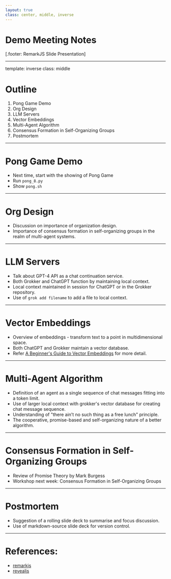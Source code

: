 ```yaml
---
layout: true
class: center, middle, inverse
---
```


# Demo Meeting Notes

[.footer: RemarkJS Slide Presentation]

---
template: inverse
class: middle

# Outline

1. Pong Game Demo
2. Org Design
3. LLM Servers
4. Vector Embeddings
5. Multi-Agent Algorithm
6. Consensus Formation in Self-Organizing Groups
7. Postmortem 

---

# Pong Game Demo

- Next time, start with the showing of Pong Game
- Run `pong_8.py`
- Show `pong.sh`

---

# Org Design

- Discussion on importance of organization design.
- Importance of consensus formation in self-organizing groups in the realm of multi-agent systems.

---

# LLM Servers

- Talk about GPT-4 API as a chat continuation service.
- Both Grokker and ChatGPT function by maintaining local context.
- Local context maintained in session for ChatGPT or in the Grokker repository.
- Use of `grok add filename` to add a file to local context.

---

# Vector Embeddings

- Overview of embeddings - transform text to a point in multidimensional space.
- Both ChatGPT and Grokker maintain a vector database.
- Refer [A Beginner's Guide to Vector Embeddings](https://www.pinecone.io/learn/vector-database/) for more detail.

---

# Multi-Agent Algorithm

- Definition of an agent as a single sequence of chat messages fitting into a token limit.
- Use of larger local context with grokker's vector database for creating chat message sequence.
- Understanding of "there ain’t no such thing as a free lunch" principle.
- The cooperative, promise-based and self-organizing nature of a better algorithm.

---

# Consensus Formation in Self-Organizing Groups

- Review of Promise Theory by Mark Burgess
- Workshop next week: Consensus Formation in Self-Organizing Groups

---

# Postmortem

- Suggestion of a rolling slide deck to summarise and focus discussion.
- Use of markdown-source slide deck for version control.

---

# References: 

- [remarkjs](https://remarkjs.com/)
- [revealjs](https://revealjs.com/)
